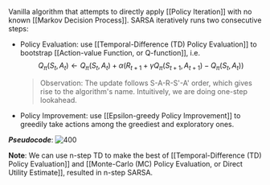 Vanilla algorithm that attempts to directly apply [[Policy Iteration]] with no known [[Markov Decision Process]]. SARSA iteratively runs two consecutive steps:
- Policy Evaluation: use [[Temporal-Difference (TD) Policy Evaluation]] to bootstrap [[Action-value Function, or Q-function]], i.e.
	$$Q_\pi(S_t, A_t) \leftarrow Q_\pi(S_t, A_t) + \alpha(R_{t+1} + \gamma Q_\pi(S_{t+1}, A_{t+1}) - Q_\pi(S_t, A_t))$$
	
	> Observation: The update follows S-A-R-S'-A' order, which gives rise to the algorithm's name. Intuitively, we are doing one-step lookahead.

- Policy Improvement: use [[Epsilon-greedy Policy Improvement]] to greedily take actions among the greediest and exploratory ones.

***Pseudocode***:
![400](SARSA.png)

**Note**: We can use n-step TD to make the best of [[Temporal-Difference (TD) Policy Evaluation]] and [[Monte-Carlo (MC) Policy Evaluation, or Direct Utility Estimate]], resulted in n-step SARSA.